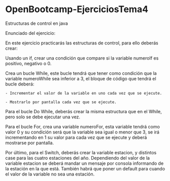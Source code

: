 # OpenBootcamp-EjerciciosTema4
Estructuras de control en java

Enunciado del ejercicio:

En este ejercicio practicarás las estructuras de control, para ello deberás crear:

Usando un if, crear una condición que compare si la variable numeroIf es positivo, negativo o 0.

Crea un bucle While, este bucle tendrá que tener como condición que la variable numeroWhile sea inferior a 3, el bloque de código que tendrá el bucle deberá:

    - Incrementar el valor de la variable en uno cada vez que se ejecute.

    - Mostrarlo por pantalla cada vez que se ejecute.

Para el bucle Do While, deberás crear la misma estructura que en el While, pero solo se debe ejecutar una vez.

Para el bucle For, crea una variable numeroFor, esta variable tendrá como valor 0 y su condición será que la variable sea igual o menor que 3, se irá incrementando en 1 su valor para cada vez que se ejecute y deberá mostrarse por pantalla.

Por último, para el Switch, deberás crear la variable estacion, y distintos case para las cuatro estaciones del año. Dependiendo del valor de la variable estacion se deberá mandar un mensaje por consola informando de la estación en la que está. También habrá que poner un default para cuando el valor de la variable no sea una estación.
